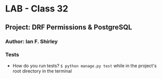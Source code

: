 # LAB - Class 32
## Project: DRF Permissions & PostgreSQL
### Author: Ian F. Shirley

### Tests
- How do you run tests?
  `$ python manage.py test` while in the project's root directory in the terminal